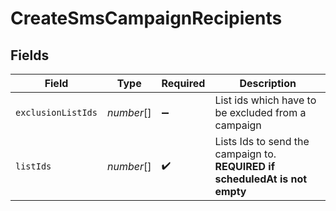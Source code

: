 # CreateSmsCampaignRecipients


## Fields

| Field                                                                        | Type                                                                         | Required                                                                     | Description                                                                  |
| ---------------------------------------------------------------------------- | ---------------------------------------------------------------------------- | ---------------------------------------------------------------------------- | ---------------------------------------------------------------------------- |
| `exclusionListIds`                                                           | *number*[]                                                                   | :heavy_minus_sign:                                                           | List ids which have to be excluded from a campaign                           |
| `listIds`                                                                    | *number*[]                                                                   | :heavy_check_mark:                                                           | Lists Ids to send the campaign to. **REQUIRED if scheduledAt is not empty**<br/> |